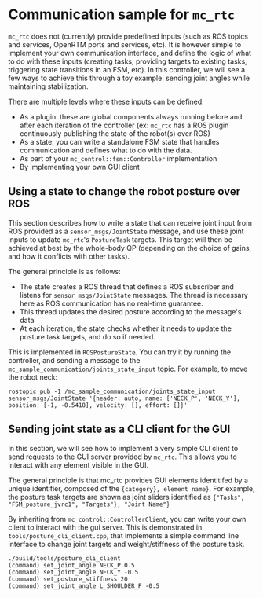 # Communication sample for `mc_rtc`

`mc_rtc` does not (currently) provide predefined inputs (such as ROS topics and services, OpenRTM ports and services, etc). It is however simple to implement your own communication interface, and define the logic of what to do with these inputs (creating tasks, providing targets to existing tasks, triggering state transitions in an FSM, etc). In this controller, we will see a few ways to achieve this through a toy example: sending joint angles while maintaining stabilization.

There are multiple levels where these inputs can be defined: 
- As a plugin: these are global components always running before and after each iteration of the controller (ex: `mc_rtc` has a ROS plugin continuously publishing the state of the robot(s) over ROS)
- As a state: you can write a standalone FSM state that handles communication and defines what to do with the data.
- As part of your `mc_control::fsm::Controller` implementation
- By implementing your own GUI client 

## Using a state to change the robot posture over ROS

This section describes how to write a state that can receive joint input from ROS provided as a `sensor_msgs/JointState` message, and use these joint inputs to update `mc_rtc`'s `PostureTask` targets.
This target will then be achieved at best by the whole-body QP (depending on the choice of gains, and how it conflicts with other tasks).

The general principle is as follows:
- The state creates a ROS thread that defines a ROS subscriber and listens for `sensor_msgs/JointState` messages. The thread is necessary here as ROS communication has no real-time guarantee. 
- This thread updates the desired posture according to the message's data
- At each iteration, the state checks whether it needs to update the posture task targets, and do so if needed.

This is implemented in `ROSPostureState`. You can try it by running the controller, and sending a message to the `mc_sample_communication/joints_state_input` topic. For example, to move the robot neck:

```
rostopic pub -1 /mc_sample_communication/joints_state_input sensor_msgs/JointState '{header: auto, name: ['NECK_P', 'NECK_Y'], position: [-1, -0.5418], velocity: [], effort: []}'
```

## Sending joint state as a CLI client for the GUI

In this section, we will see how to implement a very simple CLI client to send requests to the GUI server provided by `mc_rtc`. This allows you to interact with any element visible in the GUI.

The general principle is that mc_rtc provides GUI elements identitifed by a unique identifier, composed of the `{category}, element name}`. For example, the posture task targets are shown as joint sliders identified as `{"Tasks", "FSM_posture_jvrc1", "Targets"}, "Joint Name"}`

By inheriting from `mc_control::ControllerClient`, you can write your own client to interact with the gui server. This is demonstrated in `tools/posture_cli_client.cpp`, that implements a simple command line interface to change joint targets and weight/stiffness of the posture task.

```
./build/tools/posture_cli_client
(command) set_joint_angle NECK_P 0.5
(command) set_joint_angle NECK_Y -0.5
(command) set_posture_stiffness 20
(command) set_joint_angle L_SHOULDER_P -0.5
```

